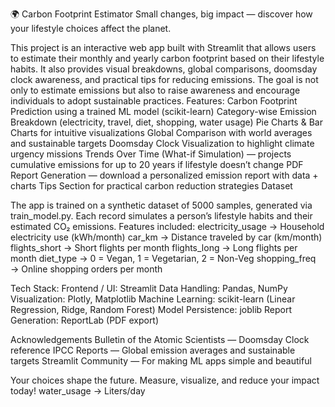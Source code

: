 🌍 Carbon Footprint Estimator                                                                                                                                                         Small changes, big impact — discover how your lifestyle choices affect the planet.

This project is an interactive web app built with Streamlit that allows users to estimate their monthly and yearly carbon footprint based on their lifestyle habits. It also provides visual breakdowns, global comparisons, doomsday clock awareness, and practical tips for reducing emissions.
The goal is not only to estimate emissions but also to raise awareness and encourage individuals to adopt sustainable practices.
Features:
Carbon Footprint Prediction using a trained ML model (scikit-learn)
Category-wise Emission Breakdown (electricity, travel, diet, shopping, water usage)
Pie Charts & Bar Charts for intuitive visualizations
Global Comparison with world averages and sustainable targets
Doomsday Clock Visualization to highlight climate urgency
missions Trends Over Time (What-if Simulation) — projects cumulative emissions for up to 20 years if lifestyle doesn’t change
PDF Report Generation — download a personalized emission report with data + charts
Tips Section for practical carbon reduction strategies
Dataset

The app is trained on a synthetic dataset of 5000 samples, generated via train_model.py.
Each record simulates a person’s lifestyle habits and their estimated CO₂ emissions.
Features included:
electricity_usage → Household electricity use (kWh/month)
car_km → Distance traveled by car (km/month)
flights_short → Short flights per month
flights_long → Long flights per month
diet_type → 0 = Vegan, 1 = Vegetarian, 2 = Non-Veg
shopping_freq → Online shopping orders per month

Tech Stack:
Frontend / UI: Streamlit
Data Handling: Pandas, NumPy
Visualization: Plotly, Matplotlib
Machine Learning: scikit-learn (Linear Regression, Ridge, Random Forest)
Model Persistence: joblib
Report Generation: ReportLab (PDF export)

Acknowledgements
Bulletin of the Atomic Scientists — Doomsday Clock reference
IPCC Reports — Global emission averages and sustainable targets
Streamlit Community — For making ML apps simple and beautiful

Your choices shape the future. Measure, visualize, and reduce your impact today!
water_usage → Liters/day
